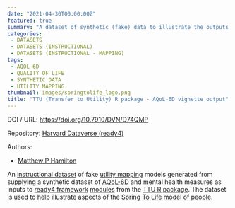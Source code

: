 ```yaml
---
date: "2021-04-30T00:00:00Z" 
featured: true
summary: "A dataset of synthetic (fake) data to illustrate the outputs of applying TTU R package methods to a synthetic dataset of AQoL-6D and mental health measures..."
categories:
 - DATASETS
 - DATASETS (INSTRUCTIONAL)
 - DATASETS (INSTRUCTIONAL - MAPPING)
tags:
 - AQOL-6D
 - QUALITY OF LIFE
 - SYNTHETIC DATA
 - UTILITY MAPPING
thumbnail: images/springtolife_logo.png
title: "TTU (Transfer to Utility) R package - AQoL-6D vignette output"
---
```


DOI / URL: https://doi.org/10.7910/DVN/D74QMP

Repository: [Harvard Dataverse (ready4)](https://dataverse.harvard.edu/dataverse/ready4)

Authors:
 - [Matthew P Hamilton](https://mph-economist.netlify.app/)
 
An [instructional dataset](../) of fake [utility mapping](../../../../tags/utility-mapping/) models generated from supplying a synthetic dataset of [AQoL-6D](../../../../tags/aqol-6d/) and mental health measures as inputs to [ready4 framework](../../../../framework/) [modules](../../../../project/a_ready4-project/modules/) from the [TTU R package](../../../../tags/ttu-r-package/). The dataset is used to help illustrate aspects of the [Spring To Life model of people](../../../../project/c_springtolife-project/).
